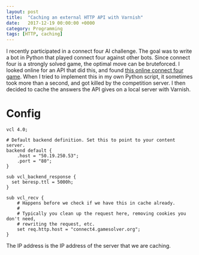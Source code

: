 ```yaml
---
layout: post
title:  "Caching an external HTTP API with Varnish"
date:   2017-12-19 00:00:00 +0000
category: Programming
tags: [HTTP, caching]
---
```


I recently participated in a connect four AI challenge. The goal was to write
a bot in Python that played connect four against other bots. Since connect four
is a strongly solved game, the optimal move can be bruteforced. I looked online
for an API that did this, and found [this online connect four game](http://connect4.gamesolver.org/?pos=).
When I tried to implement this in my own Python script, it sometimes took more
than a second, and got killed by the competition server. I then decided to cache
the answers the API gives on a local server with Varnish.

# Config

```
vcl 4.0;

# Default backend definition. Set this to point to your content server.
backend default {
    .host = "50.19.250.53";
    .port = "80";
}

sub vcl_backend_response {
  set beresp.ttl = 5000h;
}

sub vcl_recv {
    # Happens before we check if we have this in cache already.
    #
    # Typically you clean up the request here, removing cookies you don't need,
    # rewriting the request, etc.
    set req.http.host = "connect4.gamesolver.org";
}
```

The IP address is the IP address of the server that we are caching.
